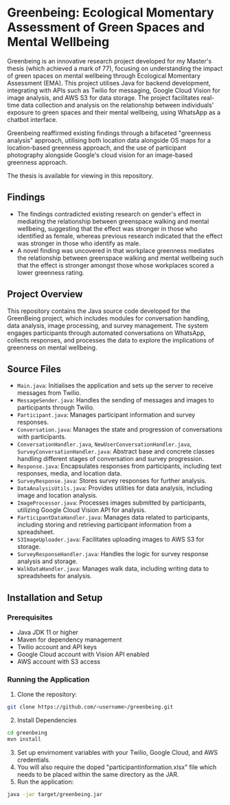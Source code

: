# Greenbeing: Ecological Momentary Assessment of Green Spaces and Mental Wellbeing

Greenbeing is an innovative research project developed for my Master's thesis (which achieved a mark of 77), focusing on understanding the impact of green spaces on mental wellbeing through Ecological Momentary Assessment (EMA). This project utilises Java for backend development, integrating with APIs such as Twilio for messaging, Google Cloud Vision for image analysis, and AWS S3 for data storage. The project facilitates real-time data collection and analysis on the relationship between individuals' exposure to green spaces and their mental wellbeing, using WhatsApp as a chatbot interface.

Greenbeing reaffirmed existing findings through a bifaceted "greenness analysis" approach, utilising both location data alongside OS maps for a location-based greenness approach, and the use of participant photography alongside Google's cloud vision for an image-based greenness approach.

The thesis is available for viewing in this repository.

## Findings
- The findings contradicted existing research on gender's effect in mediating the relationship between greenspace walking and mental wellbeing, suggesting that the effect was stronger in those who identified as female, whereas previous research indicated that the effect was stronger in those who identify as male.
- A novel finding was uncovered in that workplace greenness mediates the relationship between greenspace walking and mental wellbeing such that the effect is stronger amongst those whose workplaces scored a lower greenness rating.

## Project Overview

This repository contains the Java source code developed for the GreenBeing project, which includes modules for conversation handling, data analysis, image processing, and survey management. The system engages participants through automated conversations on WhatsApp, collects responses, and processes the data to explore the implications of greenness on mental wellbeing.

## Source Files

- `Main.java`: Initialises the application and sets up the server to receive messages from Twilio.
- `MessageSender.java`: Handles the sending of messages and images to participants through Twilio.
- `Participant.java`: Manages participant information and survey responses.
- `Conversation.java`: Manages the state and progression of conversations with participants.
- `ConversationHandler.java`, `NewUserConversationHandler.java`, `SurveyConversationHandler.java`: Abstract base and concrete classes handling different stages of conversation and survey progression.
- `Response.java`: Encapsulates responses from participants, including text responses, media, and location data.
- `SurveyResponse.java`: Stores survey responses for further analysis.
- `DataAnalysisUtils.java`: Provides utilities for data analysis, including image and location analysis.
- `ImageProcessor.java`: Processes images submitted by participants, utilizing Google Cloud Vision API for analysis.
- `ParticipantDataHandler.java`: Manages data related to participants, including storing and retrieving participant information from a spreadsheet.
- `S3ImageUploader.java`: Facilitates uploading images to AWS S3 for storage.
- `SurveyResponseHandler.java`: Handles the logic for survey response analysis and storage.
- `WalkDataHandler.java`: Manages walk data, including writing data to spreadsheets for analysis.

## Installation and Setup

### Prerequisites

- Java JDK 11 or higher
- Maven for dependency management
- Twilio account and API keys
- Google Cloud account with Vision API enabled
- AWS account with S3 access

### Running the Application

1. Clone the repository:
```bash
git clone https://github.com/<username>/greenbeing.git
```
2. Install Dependencies
```bash
cd greenbeing
mvn install
```
3. Set up envirnoment variables with your Twilio, Google Cloud, and AWS credentials.
4. You will also require the doped "participantinformation.xlsx" file which needs to be placed within the same directory as the JAR.
5. Run the application:
```bash
java -jar target/greenbeing.jar
```
